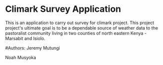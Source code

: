 # Climark Survey Application

This is an application to carry out survey for climark project. This project
project's ultimate goal is to be a dependable source of weather data to the
pastoralist community living in two counties of north eastern Kenya -Marsabit
and Isiolo.

#Authors:
Jeremy Mutungi

Noah Musyoka
